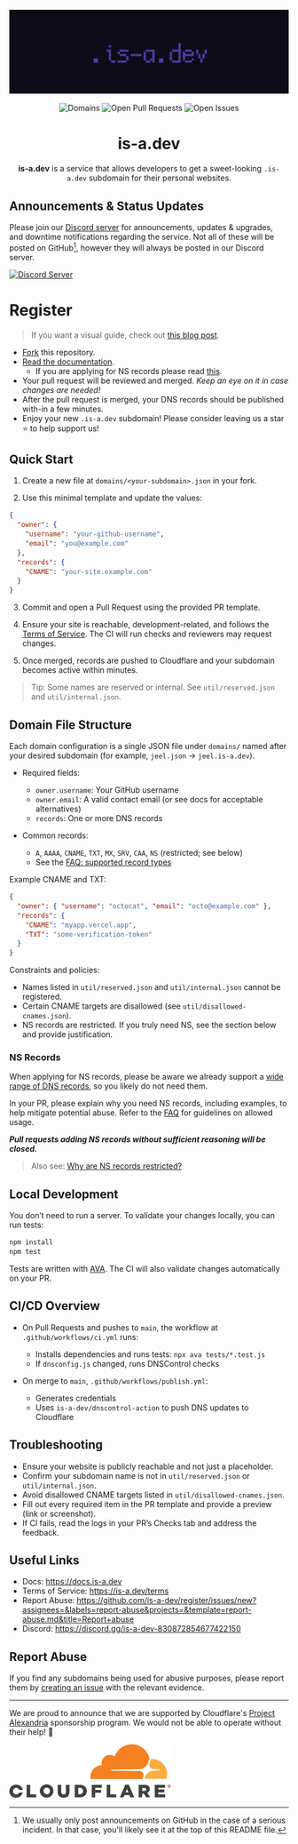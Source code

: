 <p align="center">
   <img alt="is-a.dev Banner" src="https://raw.githubusercontent.com/is-a-dev/register/main/media/banner.png">
</p>

<p align="center">
   <img alt="Domains" src="https://img.shields.io/github/directory-file-count/is-a-dev/register/domains?color=5c46eb&label=domains&style=for-the-badge">
   <img alt="Open Pull Requests" src="https://img.shields.io/github/issues-raw/is-a-dev/register?color=5c46eb&label=issues&style=for-the-badge">
   <img alt="Open Issues" src="https://img.shields.io/github/issues-pr-raw/is-a-dev/register?color=5c46eb&label=pull%20requests&style=for-the-badge">
   <br>
</p>

<h1 align="center">is-a.dev</h1>

<p align="center"><strong>is-a.dev</strong> is a service that allows developers to get a sweet-looking <code>.is-a.dev</code> subdomain for their personal websites.</p>

## Announcements & Status Updates
Please join our [Discord server](https://discord.gg/is-a-dev-830872854677422150) for announcements, updates & upgrades, and downtime notifications regarding the service.
Not all of these will be posted on GitHub[^1], however they will always be posted in our Discord server.

[^1]: We usually only post announcements on GitHub in the case of a serious incident. In that case, you'll likely see it at the top of this README file.

<a href="https://discord.gg/is-a-dev-830872854677422150"><img alt="Discord Server" src="https://invidget.api.hrsn.dev/is-a-dev-830872854677422150"></a>

# Register
> If you want a visual guide, check out [this blog post](https://wdh.gg/tX3ghge).

- [Fork](https://github.com/is-a-dev/register/fork) this repository.
- [Read the documentation](https://docs.is-a.dev).
   - If you are applying for NS records please read [this](#ns-records).
- Your pull request will be reviewed and merged. *Keep an eye on it in case changes are needed!*
- After the pull request is merged, your DNS records should be published with-in a few minutes.
- Enjoy your new `.is-a.dev` subdomain! Please consider leaving us a star ⭐️ to help support us!

## Quick Start

1) Create a new file at `domains/<your-subdomain>.json` in your fork.

2) Use this minimal template and update the values:

```json
{
  "owner": {
    "username": "your-github-username",
    "email": "you@example.com"
  },
  "records": {
    "CNAME": "your-site.example.com"
  }
}
```

3) Commit and open a Pull Request using the provided PR template.

4) Ensure your site is reachable, development-related, and follows the [Terms of Service](https://is-a.dev/terms). The CI will run checks and reviewers may request changes.

5) Once merged, records are pushed to Cloudflare and your subdomain becomes active within minutes.

> Tip: Some names are reserved or internal. See `util/reserved.json` and `util/internal.json`.

## Domain File Structure

Each domain configuration is a single JSON file under `domains/` named after your desired subdomain (for example, `jeel.json` → `jeel.is-a.dev`).

- Required fields:
  - `owner.username`: Your GitHub username
  - `owner.email`: A valid contact email (or see docs for acceptable alternatives)
  - `records`: One or more DNS records

- Common records:
  - `A`, `AAAA`, `CNAME`, `TXT`, `MX`, `SRV`, `CAA`, `NS` (restricted; see below)
  - See the [FAQ: supported record types](https://docs.is-a.dev/faq/#which-dns-record-types-are-supported)

Example CNAME and TXT:

```json
{
  "owner": { "username": "octocat", "email": "octo@example.com" },
  "records": {
    "CNAME": "myapp.vercel.app",
    "TXT": "some-verification-token"
  }
}
```

Constraints and policies:

- Names listed in `util/reserved.json` and `util/internal.json` cannot be registered.
- Certain CNAME targets are disallowed (see `util/disallowed-cnames.json`).
- NS records are restricted. If you truly need NS, see the section below and provide justification.

### NS Records
When applying for NS records, please be aware we already support a [wide range of DNS records](https://docs.is-a.dev/faq/#which-dns-record-types-are-supported), so you likely do not need them. 

In your PR, please explain why you need NS records, including examples, to help mitigate potential abuse. Refer to the [FAQ](https://docs.is-a.dev/faq/#who-can-use-ns-records) for guidelines on allowed usage.

***Pull requests adding NS records without sufficient reasoning will be closed.***

> Also see: [Why are NS records restricted?](https://docs.is-a.dev/faq/#why-are-ns-records-restricted)

## Local Development

You don’t need to run a server. To validate your changes locally, you can run tests:

```bash
npm install
npm test
```

Tests are written with [AVA](https://avajs.dev/). The CI will also validate changes automatically on your PR.

## CI/CD Overview

- On Pull Requests and pushes to `main`, the workflow at `.github/workflows/ci.yml` runs:
  - Installs dependencies and runs tests: `npx ava tests/*.test.js`
  - If `dnsconfig.js` changed, runs DNSControl checks

- On merge to `main`, `.github/workflows/publish.yml`:
  - Generates credentials
  - Uses `is-a-dev/dnscontrol-action` to push DNS updates to Cloudflare

## Troubleshooting

- Ensure your website is publicly reachable and not just a placeholder.
- Confirm your subdomain name is not in `util/reserved.json` or `util/internal.json`.
- Avoid disallowed CNAME targets listed in `util/disallowed-cnames.json`.
- Fill out every required item in the PR template and provide a preview (link or screenshot).
- If CI fails, read the logs in your PR’s Checks tab and address the feedback.

## Useful Links

- Docs: https://docs.is-a.dev
- Terms of Service: https://is-a.dev/terms
- Report Abuse: https://github.com/is-a-dev/register/issues/new?assignees=&labels=report-abuse&projects=&template=report-abuse.md&title=Report+abuse
- Discord: https://discord.gg/is-a-dev-830872854677422150

## Report Abuse
If you find any subdomains being used for abusive purposes, please report them by [creating an issue](https://github.com/is-a-dev/register/issues/new?assignees=&labels=report-abuse&projects=&template=report-abuse.md&title=Report+abuse) with the relevant evidence.

---

We are proud to announce that we are supported by Cloudflare's [Project Alexandria](https://www.cloudflare.com/lp/project-alexandria) sponsorship program. We would not be able to operate without their help! 💖

<a href="https://www.cloudflare.com">
   <img alt="Cloudflare Logo" src="https://raw.githubusercontent.com/is-a-dev/register/main/media/cloudflare.png" height="96">
</a>
